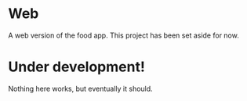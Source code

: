 # Web
A web version of the food app. This project has been set aside for now.
# Under development!
Nothing here works, but eventually it should.